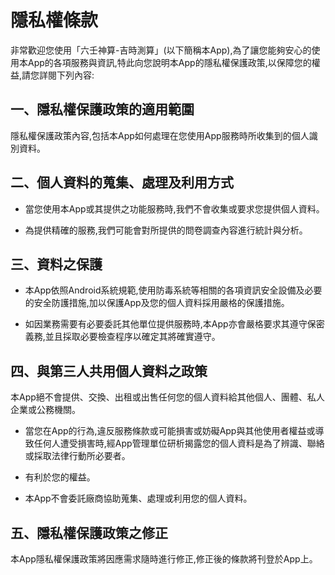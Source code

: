 # 隱私權條款

非常歡迎您使用「六壬神算-吉時測算」(以下簡稱本App),為了讓您能夠安心的使用本App的各項服務與資訊,特此向您說明本App的隱私權保護政策,以保障您的權益,請您詳閱下列內容:

## 一、隱私權保護政策的適用範圍

隱私權保護政策內容,包括本App如何處理在您使用App服務時所收集到的個人識別資料。

## 二、個人資料的蒐集、處理及利用方式

* 當您使用本App或其提供之功能服務時,我們不會收集或要求您提供個人資料。

* 為提供精確的服務,我們可能會對所提供的問卷調查內容進行統計與分析。

## 三、資料之保護

* 本App依照Android系統規範,使用防毒系統等相關的各項資訊安全設備及必要的安全防護措施,加以保護App及您的個人資料採用嚴格的保護措施。

* 如因業務需要有必要委託其他單位提供服務時,本App亦會嚴格要求其遵守保密義務,並且採取必要檢查程序以確定其將確實遵守。

## 四、與第三人共用個人資料之政策

本App絕不會提供、交換、出租或出售任何您的個人資料給其他個人、團體、私人企業或公務機關。

* 當您在App的行為,違反服務條款或可能損害或妨礙App與其他使用者權益或導致任何人遭受損害時,經App管理單位研析揭露您的個人資料是為了辨識、聯絡或採取法律行動所必要者。

* 有利於您的權益。

* 本App不會委託廠商協助蒐集、處理或利用您的個人資料。

## 五、隱私權保護政策之修正

本App隱私權保護政策將因應需求隨時進行修正,修正後的條款將刊登於App上。
